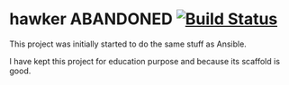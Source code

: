# hawker ABANDONED [![Build Status](https://travis-ci.org/hourliert/hawker.svg?branch=master)](https://travis-ci.org/hourliert/hawker)

This project was initially started to do the same stuff as Ansible.

I have kept this project for education purpose and because its scaffold is good.
